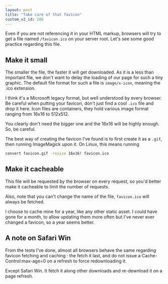 ```yaml
---
layout: post
title: "Take care of that favicon"
custom_v2_id: 286
---
```


Even if you are not referencing it in your HTML markup, browsers will try to
get a file named `/favicon.ico` on your server root. Let's see some good
practice regarding this file.

## Make it small

The smaller the file, the faster it will get downloaded. As it is a less than
important file, we don't want to delay the loading of our page for such a tiny
graphic. The default file format for such a file is `image/x-icon`, meaning
the .ico extension.

I think it's a Microsoft legacy format, but well understood by every browser.
Be careful when putting your favicon, don't just find a cool `.ico` file and
drop it here. Icon files are containers, they hold various image format
ranging from 16x16 to 512x512.

You clearly don't need the bigger one and the 16x16 will be highly enough. So,
be careful.

The best way of creating the favicon I've found is to first create it as a
`.gif`, then running ImageMagick upon it. On Linux, this means running

    
```sh
convert favicon.gif -resize 16x16! favicon.ico
```

## Make it cacheable

This file will be requested by the browser on every request, so you'd better
make it cacheable to limit the number of requests.

Also, note that you can't change the name of the file, `favicon.ico` will
always be fetched.

I choose to cache mine for a year, like any other static asset. I could have
gone for a month, to allow updating them more often but I've never ever
changed a favicon, so a year seems better.

## A note on Safari Win

From the tests I've done, almost all browsers behave the same regarding
favicon fetching and caching : the fetch it last, and do not issue a Cache-
Control:max-age=0 on a refresh to force redownloading it.

Except Safari Win. It fetch it along other downloads and re-dewnload it on a
page refresh.


